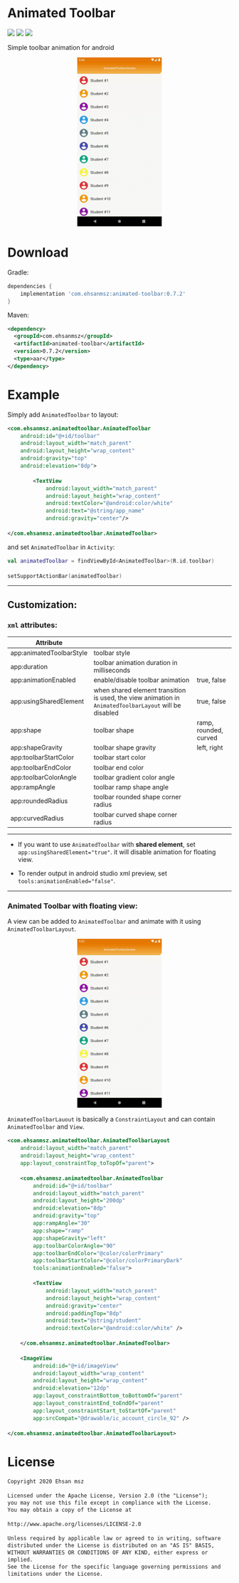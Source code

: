 # Animated Toolbar
[![](https://img.shields.io/maven-central/v/com.ehsanmsz/animated-toolbar?color=blue)](https://search.maven.org/artifact/com.ehsanmsz/animated-toolbar/0.7.1/aar)
[![](https://img.shields.io/github/license/ehsanmsz/animated-toolbar?color=blue)](https://github.com/EhsanMsz/Animated-Toolbar/blob/master/LICENSE.txt)
[![](https://img.shields.io/github/issues/ehsanmsz/animated-toolbar?color=blue)](https://github.com/EhsanMsz/Animated-Toolbar/issues)


Simple toolbar animation for android

<div align="center">
    <img src="screenshot/02.gif" width="190">
</div>

# Download

Gradle:
```groovy
dependencies {
    implementation 'com.ehsanmsz:animated-toolbar:0.7.2'
}
```

Maven:
```xml
<dependency>
  <groupId>com.ehsanmsz</groupId>
  <artifactId>animated-toolbar</artifactId>
  <version>0.7.2</version>
  <type>aar</type>
</dependency>
```
  
# Example

Simply add `AnimatedToolbar` to layout:

```xml
<com.ehsanmsz.animatedtoolbar.AnimatedToolbar
    android:id="@+id/toolbar"
    android:layout_width="match_parent"
    android:layout_height="wrap_content"
    android:gravity="top"
    android:elevation="8dp">

        <TextView
            android:layout_width="match_parent"
            android:layout_height="wrap_content"
            android:textColor="@android:color/white"
            android:text="@string/app_name"
            android:gravity="center"/>

</com.ehsanmsz.animatedtoolbar.AnimatedToolbar>
 ```
and set `AnimatedToolbar` in `Activity`:
```kotlin
val animatedToolbar = findViewById<AnimatedToolbar>(R.id.toolbar)

setSupportActionBar(animatedToolbar)
```
---
## Customization:

### `xml` attributes:

|Attribute                     |                                                                |                                               |
|------------------------------|----------------------------------------------------------------|-----------------------------------------------|
|app:animatedToolbarStyle      |toolbar style                                                   |                                               |
|app:duration                  |toolbar animation duration in milliseconds                      |                                               |
|app:animationEnabled          |enable/disable toolbar animation                                |true, false                                    |
|app:usingSharedElement        |when shared element transition is used, the view animation in `AnimatedToolbarLayout` will be disabled|true, false|
|app:shape                     |toolbar shape                                                   |ramp, rounded, curved                          |
|app:shapeGravity              |toolbar shape gravity                                           |left, right                                    |
|app:toolbarStartColor         |toolbar start color                                             |                                               |
|app:toolbarEndColor           |toolbar end color                                               |                                               |
|app:toolbarColorAngle         |toolbar gradient color angle                                    |                                               |
|app:rampAngle                 |toolbar ramp shape angle                                        |                                               |
|app:roundedRadius             |toolbar rounded shape corner radius                             |                                               |
|app:curvedRadius              |toolbar curved shape corner radius                              |                                               |
---
- If you want to use `AnimatedToolbar` with **shared element**, set `app:usingSharedElement="true"`. it will disable animation for floating view.

- To render output in android studio xml preview, set `tools:animationEnabled="false"`.
---
### Animated Toolbar with floating view:
A view can be added to `AnimatedToolbar` and animate with it using `AnimatedToolbarLayout`.
<div align="center">
    <img src="screenshot/01.gif" width="190">
</div>

`AnimatedToolbarLauout` is basically a `ConstraintLayout` and can contain `AnimatedToolbar` and `View`.

```xml
<com.ehsanmsz.animatedtoolbar.AnimatedToolbarLayout
    android:layout_width="match_parent"
    android:layout_height="wrap_content"
    app:layout_constraintTop_toTopOf="parent">

    <com.ehsanmsz.animatedtoolbar.AnimatedToolbar
        android:id="@+id/toolbar"
        android:layout_width="match_parent"
        android:layout_height="200dp"
        android:elevation="8dp"
        android:gravity="top"
        app:rampAngle="30"
        app:shape="ramp"
        app:shapeGravity="left"
        app:toolbarColorAngle="90"
        app:toolbarEndColor="@color/colorPrimary"
        app:toolbarStartColor="@color/colorPrimaryDark"
        tools:animationEnabled="false">

        <TextView
            android:layout_width="match_parent"
            android:layout_height="wrap_content"
            android:gravity="center"
            android:paddingTop="8dp"
            android:text="@string/student"
            android:textColor="@android:color/white" />

    </com.ehsanmsz.animatedtoolbar.AnimatedToolbar>

    <ImageView
        android:id="@+id/imageView"
        android:layout_width="wrap_content"
        android:layout_height="wrap_content"
        android:elevation="12dp"
        app:layout_constraintBottom_toBottomOf="parent"
        app:layout_constraintEnd_toEndOf="parent"
        app:layout_constraintStart_toStartOf="parent"
        app:srcCompat="@drawable/ic_account_circle_92" />

</com.ehsanmsz.animatedtoolbar.AnimatedToolbarLayout>
```

# License
```
Copyright 2020 Ehsan msz

Licensed under the Apache License, Version 2.0 (the "License");
you may not use this file except in compliance with the License.
You may obtain a copy of the License at

http://www.apache.org/licenses/LICENSE-2.0

Unless required by applicable law or agreed to in writing, software
distributed under the License is distributed on an "AS IS" BASIS,
WITHOUT WARRANTIES OR CONDITIONS OF ANY KIND, either express or implied.
See the License for the specific language governing permissions and
limitations under the License.
```
